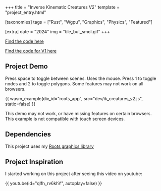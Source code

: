 +++
title = "Inverse Kinematic Creatures V2"
template = "project_entry.html"

[taxonomies]
tags = ["Rust", "Wgpu", "Graphics", "Physics", "Featured"]

[extra]
date = "2024"
img = "tile_but_smol.gif"
+++

[Find the code here](https://github.com/BrackenLo/ik_creatures_v2)

[Find the code for V1 here](https://github.com/BrackenLo/ik_creatures)

## Project Demo

Press space to toggle between scenes. Uses the mouse. Press 1 to toggle nodes and 2 to toggle polygons. Some features may not work on all browsers.

{{ wasm_example(div_id="roots_app", src="dev/ik_creatures_v2.js", static=false) }}

This demo may not work, or have missing features on certain browsers. This example is not compatible with touch screen devices.




## Dependencies

This project uses my [Roots graphics library](@/projects/roots/index.md)

## Project Inspiration

I started working on this project after seeing this video on youtube:

{{ youtube(id="qlfh_rv6khY", autoplay=false) }}
